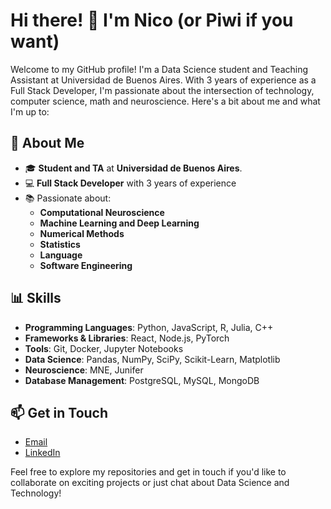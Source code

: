 # Hi there! 👋 I'm Nico (or Piwi if you want)

Welcome to my GitHub profile! I'm a Data Science student and Teaching Assistant at Universidad de Buenos Aires. With 3 years of experience as a Full Stack Developer, I'm passionate about the intersection of technology, computer science, math and neuroscience. Here's a bit about me and what I'm up to:

## 🧠 About Me

- 🎓 **Student and TA** at **Universidad de Buenos Aires**.
- 💻 **Full Stack Developer** with 3 years of experience
- 📚 Passionate about:
  - **Computational Neuroscience**
  - **Machine Learning and Deep Learning**
  - **Numerical Methods**
  - **Statistics**
  - **Language**
  - **Software Engineering**

## 📊 Skills

- **Programming Languages**: Python, JavaScript, R, Julia, C++
- **Frameworks & Libraries**: React, Node.js, PyTorch
- **Tools**: Git, Docker, Jupyter Notebooks
- **Data Science**: Pandas, NumPy, SciPy, Scikit-Learn, Matplotlib
- **Neuroscience**: MNE, Junifer
- **Database Management**: PostgreSQL, MySQL, MongoDB


## 📫 Get in Touch

- [Email](mailto:nikorozenberg@gmail.com)
- [LinkedIn](https://www.linkedin.com/in/nicolás-rozenberg/)


Feel free to explore my repositories and get in touch if you'd like to collaborate on exciting projects or just chat about Data Science and Technology!
